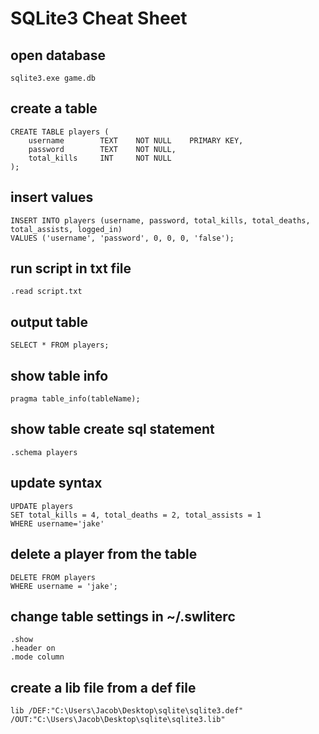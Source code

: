 ﻿# ﻿SQLite3 Cheat Sheet

open database
-------------
```
sqlite3.exe game.db
```


create a table
--------------
```
CREATE TABLE players (
    username        TEXT    NOT NULL    PRIMARY KEY,
    password        TEXT    NOT NULL,
    total_kills     INT     NOT NULL
);
```

insert values
-------------
```
INSERT INTO players (username, password, total_kills, total_deaths, total_assists, logged_in)
VALUES ('username', 'password', 0, 0, 0, 'false');
```

run script in txt file
----------------------
```
.read script.txt
```


output table
------------
```
SELECT * FROM players;
```


show table info
---------------
```
pragma table_info(tableName);
```


show table create sql statement
-------------------------------
```
.schema players
```


update syntax
-------------
```
UPDATE players
SET total_kills = 4, total_deaths = 2, total_assists = 1
WHERE username='jake'
```


delete a player from the table
------------------------------
```
DELETE FROM players
WHERE username = 'jake';
```


change table settings in ~/.swliterc
------------------------------------
```
.show
.header on
.mode column
```


create a lib file from a def file
---------------------------------
```
lib /DEF:"C:\Users\Jacob\Desktop\sqlite\sqlite3.def" /OUT:"C:\Users\Jacob\Desktop\sqlite\sqlite3.lib"
```
